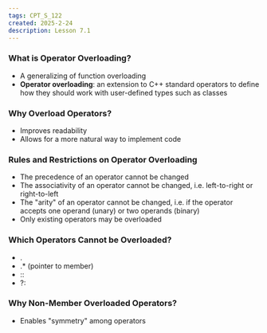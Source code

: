 ```yaml
---
tags: CPT_S_122
created: 2025-2-24
description: Lesson 7.1
---
```


### What is Operator Overloading?

- A generalizing of function overloading
- **Operator overloading**: an extension to C++ standard operators to define how they should work with user-defined types such as classes

### Why Overload Operators?

- Improves readability
- Allows for a more natural way to implement code

### Rules and Restrictions on Operator Overloading

- The precedence of an operator cannot be changed
- The associativity of an operator cannot be changed, i.e. left-to-right or right-to-left
- The "arity" of an operator cannot be changed, i.e. if the operator accepts one operand (unary) or two operands (binary)
- Only existing operators may be overloaded

### Which Operators Cannot be Overloaded?

- .
- .* (pointer to member)
- ::
- ?:

### Why Non-Member Overloaded Operators?

- Enables "symmetry" among operators